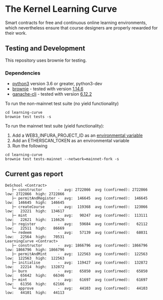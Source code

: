 # The Kernel Learning Curve

Smart contracts for free and continuous online learning environments, which nevertheless ensure that course designers are properly rewarded for their work.

## Testing and Development

This repository uses brownie for testing.
### Dependencies

* [python3](https://www.python.org/downloads/release/python-368/) version 3.6 or greater, python3-dev
* [brownie](https://github.com/iamdefinitelyahuman/brownie) - tested with version [1.14.6](https://github.com/eth-brownie/brownie/releases/tag/v1.14.6)
* [ganache-cli](https://github.com/trufflesuite/ganache-cli) - tested with version [6.12.2](https://github.com/trufflesuite/ganache-cli/releases/tag/v6.12.2)


To run the non-mainnet test suite (no yield functionality)

```
cd learning-curve
brownie test tests -s
```

To run the mainnet test suite (yield functionality):
1. Add a WEB3_INFURA_PROJECT_ID as an [environmental variable](https://eth-brownie.readthedocs.io/en/stable/network-management.html#using-infura)
2. Add an ETHERSCAN_TOKEN as an environmental variable
3. Run the following
```
cd learning-curve
brownie test tests-mainnet --network=mainnet-fork -s
```

## Current gas report
```
DeSchool <Contract>
   ├─ constructor       -  avg: 2722866  avg (confirmed): 2722866  low: 2722866  high: 2722866
   ├─ permitAndRegister -  avg:  146645  avg (confirmed):  146645  low:  146645  high:  146645
   ├─ createCourse      -  avg:  119368  avg (confirmed):  123066  low:   23221  high:  134617
   ├─ mint              -  avg:   90247  avg (confirmed):  113111  low:   22621  high:  116626
   ├─ register          -  avg:   59684  avg (confirmed):   62112  low:   22511  high:   86669
   └─ redeem            -  avg:   57139  avg (confirmed):   68031  low:   22564  high:   70531
LearningCurve <Contract>
   ├─ constructor       -  avg: 1866796  avg (confirmed): 1866796  low: 1866796  high: 1866796
   ├─ permitAndMint     -  avg:  122563  avg (confirmed):  122563  low:  122563  high:  122563
   ├─ initialise        -  avg:  119427  avg (confirmed):  132872  low:   22214  high:  132872
   ├─ burn              -  avg:   65850  avg (confirmed):   65850  low:   65642  high:   66346
   ├─ mint              -  avg:   61697  avg (confirmed):   61697  low:   61356  high:   62166
   └─ approve           -  avg:   44103  avg (confirmed):   44103  low:   44101  high:   44113
```

